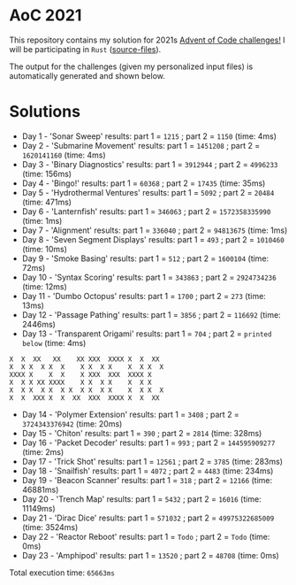 # AoC 2021

This repository contains my solution for 2021s [Advent of Code challenges!](https://adventofcode.com/2021)
I will be participating in `Rust` ([source-files](https://github.com/KristofAchten/AoC2021/tree/master/src)).

The output for the challenges (given my personalized input files) is automatically generated and shown below.

# Solutions
- Day 1 - 'Sonar Sweep' results: part 1 = `1215` ; part 2 = `1150` (time: 4ms)
- Day 2 - 'Submarine Movement' results: part 1 = `1451208` ; part 2 = `1620141160` (time: 4ms)
- Day 3 - 'Binary Diagnostics' results: part 1 = `3912944` ; part 2 = `4996233` (time: 156ms)
- Day 4 - 'Bingo!' results: part 1 = `60368` ; part 2 = `17435` (time: 35ms)
- Day 5 - 'Hydrothermal Ventures' results: part 1 = `5092` ; part 2 = `20484` (time: 471ms)
- Day 6 - 'Lanternfish' results: part 1 = `346063` ; part 2 = `1572358335990` (time: 1ms)
- Day 7 - 'Alignment' results: part 1 = `336040` ; part 2 = `94813675` (time: 1ms)
- Day 8 - 'Seven Segment Displays' results: part 1 = `493` ; part 2 = `1010460` (time: 10ms)
- Day 9 - 'Smoke Basing' results: part 1 = `512` ; part 2 = `1600104` (time: 72ms)
- Day 10 - 'Syntax Scoring' results: part 1 = `343863` ; part 2 = `2924734236` (time: 12ms)
- Day 11 - 'Dumbo Octopus' results: part 1 = `1700` ; part 2 = `273` (time: 13ms)
- Day 12 - 'Passage Pathing' results: part 1 = `3856` ; part 2 = `116692` (time: 2446ms)
- Day 13 - 'Transparent Origami' results: part 1 = `704` ; part 2 = `printed below` (time: 4ms)

<pre><code>X  X  XX   XX    XX XXX  XXXX X  X  XX  
X  X X  X X  X    X X  X X    X  X X  X 
XXXX X    X  X    X XXX  XXX  XXXX X    
X  X X XX XXXX    X X  X X    X  X X    
X  X X  X X  X X  X X  X X    X  X X  X 
X  X  XXX X  X  XX  XXX  XXXX X  X  XX  
</code></pre>
- Day 14 - 'Polymer Extension' results: part 1 = `3408` ; part 2 = `3724343376942` (time: 20ms)
- Day 15 - 'Chiton' results: part 1 = `390` ; part 2 = `2814` (time: 328ms)
- Day 16 - 'Packet Decoder' results: part 1 = `993` ; part 2 = `144595909277` (time: 2ms)
- Day 17 - 'Trick Shot' results: part 1 = `12561` ; part 2 = `3785` (time: 283ms)
- Day 18 - 'Snailfish' results: part 1 = `4072` ; part 2 = `4483` (time: 234ms)
- Day 19 - 'Beacon Scanner' results: part 1 = `318` ; part 2 = `12166` (time: 46881ms)
- Day 20 - 'Trench Map' results: part 1 = `5432` ; part 2 = `16016` (time: 11149ms)
- Day 21 - 'Dirac Dice' results: part 1 = `571032` ; part 2 = `49975322685009` (time: 3524ms)
- Day 22 - 'Reactor Reboot' results: part 1 = `Todo` ; part 2 = `Todo` (time: 0ms)
- Day 23 - 'Amphipod' results: part 1 = `13520` ; part 2 = `48708` (time: 0ms)

Total execution time: `65663ms`